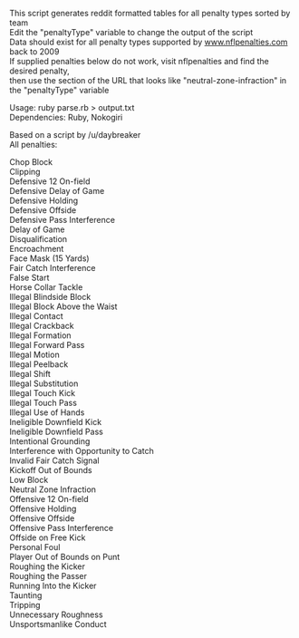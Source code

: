 This script generates reddit formatted tables for all penalty types sorted by team  
Edit the "penaltyType" variable to change the output of the script  
Data should exist for all penalty types supported by www.nflpenalties.com back to 2009  
If supplied penalties below do not work, visit nflpenalties and find the desired penalty,  
then use the section of the URL that looks like "neutral-zone-infraction" in the "penaltyType" variable  

Usage: ruby parse.rb > output.txt  
Dependencies: Ruby, Nokogiri

Based on a script by /u/daybreaker   
All penalties:
  
Chop Block  
Clipping  
Defensive 12 On-field  
Defensive Delay of Game  
Defensive Holding  
Defensive Offside  
Defensive Pass Interference  
Delay of Game  
Disqualification  
Encroachment  
Face Mask (15 Yards)  
Fair Catch Interference  
False Start  
Horse Collar Tackle  
Illegal Blindside Block  
Illegal Block Above the Waist  
Illegal Contact  
Illegal Crackback  
Illegal Formation  
Illegal Forward Pass  
Illegal Motion  
Illegal Peelback  
Illegal Shift  
Illegal Substitution  
Illegal Touch Kick  
Illegal Touch Pass  
Illegal Use of Hands  
Ineligible Downfield Kick  
Ineligible Downfield Pass  
Intentional Grounding  
Interference with Opportunity to Catch  
Invalid Fair Catch Signal  
Kickoff Out of Bounds  
Low Block  
Neutral Zone Infraction  
Offensive 12 On-field  
Offensive Holding  
Offensive Offside  
Offensive Pass Interference  
Offside on Free Kick  
Personal Foul  
Player Out of Bounds on Punt  
Roughing the Kicker  
Roughing the Passer  
Running Into the Kicker  
Taunting  
Tripping  
Unnecessary Roughness  
Unsportsmanlike Conduct